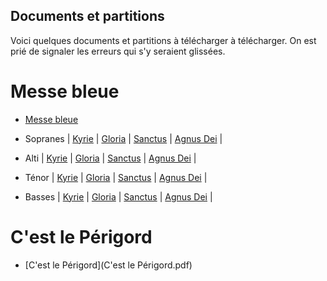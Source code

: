 ## Documents et partitions

Voici quelques documents et partitions à télécharger à télécharger. On est prié de signaler les erreurs qui s'y seraient glissées.

# Messe bleue

* [Messe bleue](MesseBleue/MesseBleueLy.pdf)

* Sopranes | [Kyrie](MesseBleue/Kyrie.midi?raw=true) | [Gloria](MesseBleue/Gloria-soprano.midi?raw=true) | [Sanctus](MesseBleue/Sanctus-soprano.midi?raw=true) | [Agnus Dei](MesseBleue/Agnus-soprano.midi?raw=true) |
* Alti | [Kyrie](MesseBleue/Kyrie.midi?raw=true) | [Gloria](MesseBleue/Gloria-alto.midi?raw=true) | [Sanctus](MesseBleue/Sanctus-alto.midi?raw=true) | [Agnus Dei](MesseBleue/Agnus-alto.midi?raw=true) |
* Ténor | [Kyrie](MesseBleue/Kyrie.midi?raw=true) | [Gloria](MesseBleue/Gloria-tenor.midi?raw=true) | [Sanctus](MesseBleue/Sanctus-tenor.midi?raw=true) | [Agnus Dei](MesseBleue/Agnus-tenor.midi?raw=true) |
* Basses | [Kyrie](MesseBleue/Kyrie.midi?raw=true) | [Gloria](MesseBleue/Gloria-bass.midi?raw=true) | [Sanctus](MesseBleue/Sanctus-bass.midi?raw=true) | [Agnus Dei](MesseBleue/Agnus-bass.midi?raw=true) |

# C'est le Périgord
* [C'est le Périgord](C'est le Périgord.pdf)
